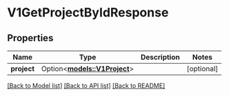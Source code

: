 # V1GetProjectByIdResponse

## Properties

Name | Type | Description | Notes
------------ | ------------- | ------------- | -------------
**project** | Option<[**models::V1Project**](v1Project.md)> |  | [optional]

[[Back to Model list]](../README.md#documentation-for-models) [[Back to API list]](../README.md#documentation-for-api-endpoints) [[Back to README]](../README.md)


